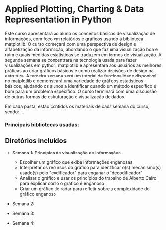 # Applied Plotting, Charting & Data Representation in Python

Este curso apresentará ao aluno os conceitos básicos de visualização de informações, com foco em relatórios e gráficos usando a biblioteca matplotlib. O curso começará com uma perspectiva de design e alfabetização da informação, abordando o que faz uma visualização boa e ruim e quais medidas estatísticas se traduzem em termos de visualização. A segunda semana se concentrará na tecnologia usada para fazer visualizações em python, matplotlib e apresentará aos usuários as melhores práticas ao criar gráficos básicos e como realizar decisões de design na estrutura. A terceira semana será um tutorial de funcionalidade disponível no matplotlib e demonstrará uma variedade de gráficos estatísticos básicos, ajudando os alunos a identificar quando um método específico é bom para um problema específico. O curso terminará com uma discussão de outras formas de estruturação e visualização de dados.

Em cada pasta, estão contidos os materiais de cada semana do curso, sendo: ...

### Principais bibliotecas usadas:


## Diretórios incluídos


* Semana 1: Princípios de visualização de informações
  * Escolher um gráfico que exiba informações enganosas
  * Interpretar os recursos do gráfico para identificar o(s) mecanismo(s) usado(s) pelo "codificador" para enganar o "decodificador"
  * Analisar o gráfico e usar os princípios do trabalho de Alberto Cairo para explicar como o gráfico é enganoso
  * Criar um gráfico de radar para refletir sobre a complexidade do gráfico enganoso

* Semana 2:
  

* Semana 3: 
  

* Semana 4:
  



